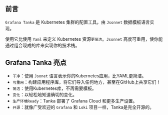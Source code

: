 ## 前言

`Grafana Tanka` 是 Kubernetes 集群的配置工具，由 `Jsonnet` 数据模板语言实现。

使用它比使用 `Yaml` 来定义 Kubernetes 资源`更简洁`。`Jsonnet` 高度可重用，使你能通过组合现成的库来实现你的技术栈。

## Grafana Tanka 亮点

- `干净`：使用 `Jsonet` 语言表示你的Kubernetes应用，比YAML更简洁。
- `可重用`：构建应用程序库，将它们导入任何地方，甚至在GitHub上共享它们！
- `简洁`：使用Kubernetes库，不再需要模板。
- `变化`：以轻松地知道确切的变化。
- `生产环境Ready`：Tanka 部署了 Grafana Cloud 和更多生产设置。
- `开源`：就像广受欢迎的 `Grafana` 和 `Loki` 项目一样，Tanka是完全开源的。